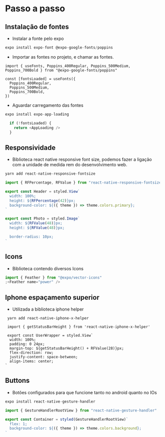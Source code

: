 # Passo a passo

## Instalação de fontes

- Instalar a fonte pelo expo

```ts
expo install expo-font @expo-google-fonts/poppins
```

- Importar as fontes no projeto, e chamar as fontes.

```tsx
import { useFonts, Poppins_400Regular, Poppins_500Medium, Poppins_700Bold } from "@expo-google-fonts/poppins"

const [fontsLoaded] = useFonts({
  Poppins_400Regular,
  Poppins_500Medium,
  Poppins_700Bold,
})
```

- Aguardar carregamento das fontes

```ts
expo install expo-app-loading

  if (!fontsLoaded) {
    return <AppLoading />
  }

```

## Responsividade

- Biblioteca react native responsive font size, podemos fazer a ligação com a unidade de medida rem do desenvolvimento web.

```ts
yarn add react-native-responsive-fontsize

import { RFPercentage, RFValue } from "react-native-responsive-fontsize"

export const Header = styled.View`
  width: 100%;
  height: ${RFPercentage(42)}px;
  background-color: ${({ theme }) => theme.colors.primary};
`

export const Photo = styled.Image`
  width: ${RFValue(48)}px;
  height: ${RFValue(48)}px;

  border-radius: 10px;
`
```

## Icons

- Biblioteca contendo diversos Icons

```ts
import { Feather } from "@expo/vector-icons"
;<Feather name="power" />
```

## Iphone espaçamento superior

- Utilizada a biblioteca iphone helper

```tsx
 yarn add react-native-iphone-x-helper

 import { getStatusBarHeight } from 'react-native-iphone-x-helper'

 export const UserWrapper = styled.View`
  width: 100%;
  padding: 0 24px;
  margin-top: ${getStatusBarHeight() + RFValue(28)}px;
  flex-direction: row;
  justify-content: space-between;
  align-items: center;
`
```

## Buttons

- Botões configurados para que funcione tanto no android quanto no IOs

```ts
expo install react-native-gesture-handler

import { GestureHandlerRootView } from "react-native-gesture-handler"

export const Container = styled(GestureHandlerRootView)`
  flex: 1;
  background-color: ${({ theme }) => theme.colors.background};
`

```
